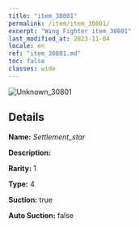 ```yaml
---
title: "item_30801"
permalink: /item/item_30801/
excerpt: "Wing Fighter item_30801"
last_modified_at: 2023-11-04
locale: en
ref: "item_30801.md"
toc: false
classes: wide
---
```



 ![Unknown_30801](/images/item/Settlement_star_p.png)



## Details

 **Name:** *Settlement_star* 

 **Description:** 

 **Rarity:** 1 

 **Type:** 4 

 **Suction:** true 

 **Auto Suction:** false 


